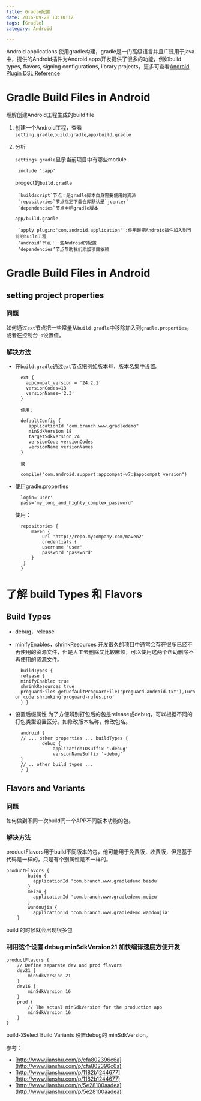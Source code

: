 ```yaml
---
title: Gradle配置
date: 2016-09-28 13:18:12
tags: [Gradle]
category: Android

---
```


Android applications 使用gradle构建，gradle是一门高级语言并且广泛用于java中，提供的Android插件为Android apps开发提供了很多的功能，例如build types, flavors, signing configurations, library projects，更多可查看[Android Plugin DSL Reference](http://google.github.io/android-gradle-dsl/current/index.html)

# Gradle Build Files in Android
理解创建Android工程生成的build file

<!--more-->

1. 创建一个Android工程，查看`setting.gradle`,`build.gradle`,`app/build.gradle`

2. 分析

    `settings.gradle`显示当前项目中有哪些module

        include ':app'

    progect的`build.gradle`

        `buildscript`节点：是gradle脚本自身需要使用的资源
        `repositories`节点指定下载仓库默认是`jcenter`
        `dependencies`节点申明gradle版本

    `app/build.gradle`

        `apply plugin:'com.android.application'`:作用是把Android插件加入到当前的build工程
        ‘android’节点：一些Android的配置
        ‘dependencies’节点帮助我们添加项目依赖


# Gradle Build Files in Android

## setting project properties

### 问题
如何通过`ext`节点把一些常量从`build.gradle`中移除加入到`gradle.properties`，或者在控制台`-p`设置值。

### 解决方法

- 在`build.gradle`通过`ext`节点把例如版本号，版本名集中设置。

        ext {
          appcompat_version = '24.2.1'
          versionCodes=13
          versionNames='2.3'
        }

        使用：

        defaultConfig {
           applicationId "com.branch.www.gradledemo"
           minSdkVersion 18
           targetSdkVersion 24
           versionCode versionCodes
           versionName versionNames
        }

        或

        compile("com.android.support:appcompat-v7:$appcompat_version")

- 使用gradle.properties

        login='user'
        pass='my_long_and_highly_complex_password'

    使用：

        repositories {
            maven {
                url 'http://repo.mycompany.com/maven2'
                credentials {
                username 'user'
                password 'password'
            }
         }
        }

# 了解 build Types 和 Flavors

## Build Types
- debug，release
- minifyEnables，shrinkResources
    开发很久的项目中通常会存在很多已经不再使用的资源文件，但是人工去删除又比较麻烦，可以使用这两个帮助删除不再使用的资源文件。

        buildTypes {
        release {
        minifyEnabled true
        shrinkResources true
        proguardFiles getDefaultProguardFile('proguard-android.txt'),Turn on code shrinking'proguard-rules.pro'
        } }


- 设置后缀属性
    为了方便辨别打包后的包是release或debug，可以根据不同的打包类型设置区分。如修改版本名称，修改包名。

        android {
        // ... other properties ... buildTypes {
                debug {
                    applicationIDsuffix '.debug'
                    versionNameSuffix '-debug'
        }
        // .. other build types ...
        } }

## Flavors and Variants

### 问题

如何做到不同一次build同一个APP不同版本功能的包。

### 解决方法

productFlavors用于build不同版本的包，他可能用于免费版，收费版，但是基于代码是一样的，只是有个别属性是不一样的。

    productFlavors {
            baidu {
              applicationId 'com.branch.www.gradledemo.baidu'
            }
            meizu {
              applicationId 'com.branch.www.gradledemo.meizu'
            }
            wandoujia {
              applicationId 'com.branch.www.gradledemo.wandoujia'
        }

build 的时候就会出现很多包

### 利用这个设置 debug minSdkVersion21 加快编译速度方便开发

    productFlavors {
        // Define separate dev and prod flavors
        dev21 {
            minSdkVersion 21
        }
        dev16 {
            minSdkVersion 16
        }
        prod {
            // The actual minSdkVersion for the production app
            minSdkVersion 16
        }
    }

build-》Select Build Variants 设置debug的 minSdkVersion。



参考：
- [http://www.jianshu.com/p/cfa802396c6a](http://www.jianshu.com/p/cfa802396c6a)
- [http://www.jianshu.com/p/1182b1244677](http://www.jianshu.com/p/1182b1244677)
- [http://www.jianshu.com/p/5e28100aadea](http://www.jianshu.com/p/5e28100aadea)

